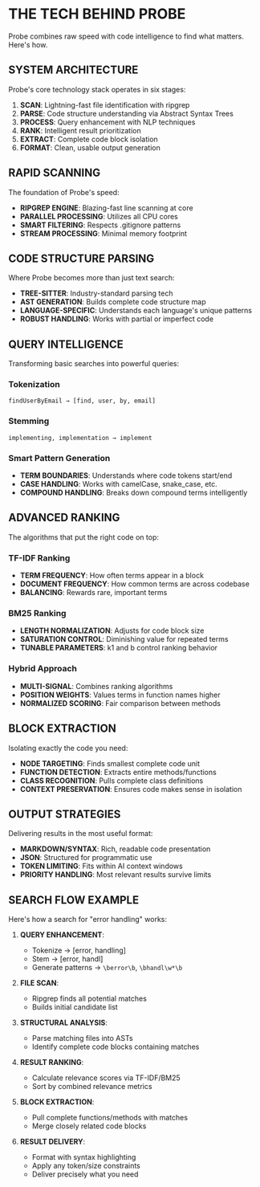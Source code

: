 # THE TECH BEHIND PROBE

Probe combines raw speed with code intelligence to find what matters. Here's how.

## SYSTEM ARCHITECTURE

Probe's core technology stack operates in six stages:

1. **SCAN**: Lightning-fast file identification with ripgrep
2. **PARSE**: Code structure understanding via Abstract Syntax Trees
3. **PROCESS**: Query enhancement with NLP techniques
4. **RANK**: Intelligent result prioritization
5. **EXTRACT**: Complete code block isolation
6. **FORMAT**: Clean, usable output generation

## RAPID SCANNING

The foundation of Probe's speed:

- **RIPGREP ENGINE**: Blazing-fast line scanning at core
- **PARALLEL PROCESSING**: Utilizes all CPU cores
- **SMART FILTERING**: Respects .gitignore patterns
- **STREAM PROCESSING**: Minimal memory footprint

## CODE STRUCTURE PARSING

Where Probe becomes more than just text search:

- **TREE-SITTER**: Industry-standard parsing tech
- **AST GENERATION**: Builds complete code structure map
- **LANGUAGE-SPECIFIC**: Understands each language's unique patterns
- **ROBUST HANDLING**: Works with partial or imperfect code

## QUERY INTELLIGENCE

Transforming basic searches into powerful queries:

### Tokenization

```
findUserByEmail → [find, user, by, email]
```

### Stemming

```
implementing, implementation → implement
```

### Smart Pattern Generation

- **TERM BOUNDARIES**: Understands where code tokens start/end
- **CASE HANDLING**: Works with camelCase, snake_case, etc.
- **COMPOUND HANDLING**: Breaks down compound terms intelligently

## ADVANCED RANKING

The algorithms that put the right code on top:

### TF-IDF Ranking

- **TERM FREQUENCY**: How often terms appear in a block
- **DOCUMENT FREQUENCY**: How common terms are across codebase
- **BALANCING**: Rewards rare, important terms

### BM25 Ranking

- **LENGTH NORMALIZATION**: Adjusts for code block size
- **SATURATION CONTROL**: Diminishing value for repeated terms
- **TUNABLE PARAMETERS**: k1 and b control ranking behavior

### Hybrid Approach

- **MULTI-SIGNAL**: Combines ranking algorithms
- **POSITION WEIGHTS**: Values terms in function names higher
- **NORMALIZED SCORING**: Fair comparison between methods

## BLOCK EXTRACTION

Isolating exactly the code you need:

- **NODE TARGETING**: Finds smallest complete code unit
- **FUNCTION DETECTION**: Extracts entire methods/functions
- **CLASS RECOGNITION**: Pulls complete class definitions
- **CONTEXT PRESERVATION**: Ensures code makes sense in isolation

## OUTPUT STRATEGIES

Delivering results in the most useful format:

- **MARKDOWN/SYNTAX**: Rich, readable code presentation
- **JSON**: Structured for programmatic use
- **TOKEN LIMITING**: Fits within AI context windows
- **PRIORITY HANDLING**: Most relevant results survive limits

## SEARCH FLOW EXAMPLE

Here's how a search for "error handling" works:

1. **QUERY ENHANCEMENT**:
   - Tokenize → [error, handling]
   - Stem → [error, handl]
   - Generate patterns → `\berror\b`, `\bhandl\w*\b`

2. **FILE SCAN**:
   - Ripgrep finds all potential matches
   - Builds initial candidate list

3. **STRUCTURAL ANALYSIS**:
   - Parse matching files into ASTs
   - Identify complete code blocks containing matches

4. **RESULT RANKING**:
   - Calculate relevance scores via TF-IDF/BM25
   - Sort by combined relevance metrics

5. **BLOCK EXTRACTION**:
   - Pull complete functions/methods with matches
   - Merge closely related code blocks

6. **RESULT DELIVERY**:
   - Format with syntax highlighting
   - Apply any token/size constraints
   - Deliver precisely what you need
